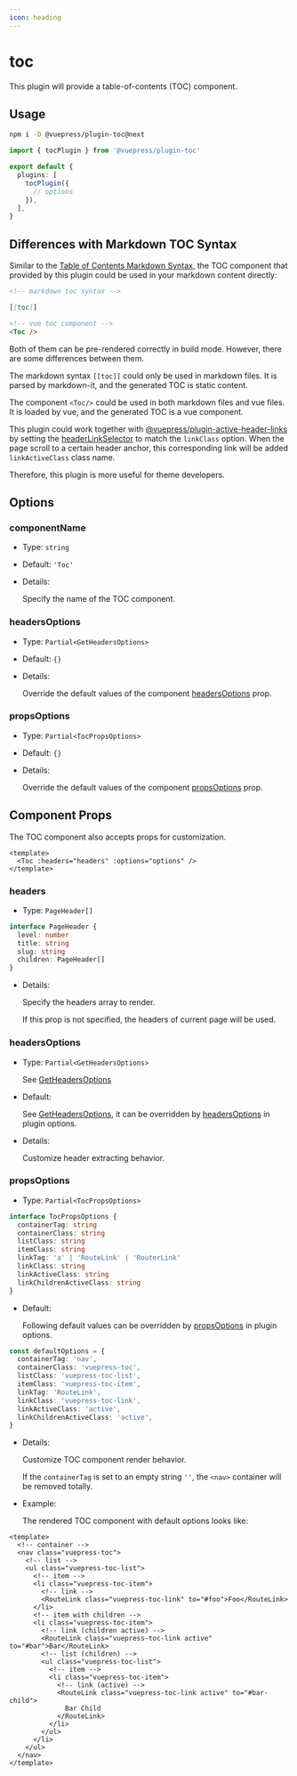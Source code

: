```yaml
---
icon: heading
---
```


# toc

<NpmBadge package="@vuepress/plugin-toc" />

This plugin will provide a table-of-contents (TOC) component.

## Usage

```bash
npm i -D @vuepress/plugin-toc@next
```

```ts title=".vuepress/config.ts"
import { tocPlugin } from '@vuepress/plugin-toc'

export default {
  plugins: [
    tocPlugin({
      // options
    }),
  ],
}
```

## Differences with Markdown TOC Syntax

Similar to the [Table of Contents Markdown Syntax](https://vuejs.press/guide/markdown.html#table-of-contents), the TOC component that provided by this plugin could be used in your markdown content directly:

```md
<!-- markdown toc syntax -->

[[toc]]

<!-- vue toc component -->
<Toc />
```

Both of them can be pre-rendered correctly in build mode. However, there are some differences between them.

The markdown syntax `[[toc]]` could only be used in markdown files. It is parsed by markdown-it, and the generated TOC is static content.

The component `<Toc/>` could be used in both markdown files and vue files. It is loaded by vue, and the generated TOC is a vue component.

This plugin could work together with [@vuepress/plugin-active-header-links](./active-header-links.md) by setting the [headerLinkSelector](./active-header-links.md#headerlinkselector) to match the `linkClass` option. When the page scroll to a certain header anchor, this corresponding link will be added `linkActiveClass` class name.

Therefore, this plugin is more useful for theme developers.

## Options

### componentName

- Type: `string`

- Default: `'Toc'`

- Details:

  Specify the name of the TOC component.

### headersOptions

- Type: `Partial<GetHeadersOptions>`

- Default: `{}`

- Details:

  Override the default values of the component [headersOptions](#headersoptions-1) prop.

### propsOptions

- Type: `Partial<TocPropsOptions>`

- Default: `{}`

- Details:

  Override the default values of the component [propsOptions](#propsoptions-1) prop.

## Component Props

The TOC component also accepts props for customization.

```vue
<template>
  <Toc :headers="headers" :options="options" />
</template>
```

### headers

- Type: `PageHeader[]`

```ts
interface PageHeader {
  level: number
  title: string
  slug: string
  children: PageHeader[]
}
```

- Details:

  Specify the headers array to render.

  If this prop is not specified, the headers of current page will be used.

### headersOptions

- Type: `Partial<GetHeadersOptions>`

  See [GetHeadersOptions](../../tools/helper/client.md#getheaders)

- Default:

  See [GetHeadersOptions](../../tools/helper/client.md#getheaders), it can be overridden by [headersOptions](#headaersoptions) in plugin options.

- Details:

  Customize header extracting behavior.

### propsOptions

- Type: `Partial<TocPropsOptions>`

```ts
interface TocPropsOptions {
  containerTag: string
  containerClass: string
  listClass: string
  itemClass: string
  linkTag: 'a' | 'RouteLink' | 'RouterLink'
  linkClass: string
  linkActiveClass: string
  linkChildrenActiveClass: string
}
```

- Default:

  Following default values can be overridden by [propsOptions](#propsoptions) in plugin options.

```ts
const defaultOptions = {
  containerTag: 'nav',
  containerClass: 'vuepress-toc',
  listClass: 'vuepress-toc-list',
  itemClass: 'vuepress-toc-item',
  linkTag: 'RouteLink',
  linkClass: 'vuepress-toc-link',
  linkActiveClass: 'active',
  linkChildrenActiveClass: 'active',
}
```

- Details:

  Customize TOC component render behavior.

  If the `containerTag` is set to an empty string `''`, the `<nav>` container will be removed totally.

- Example:

  The rendered TOC component with default options looks like:

```vue
<template>
  <!-- container -->
  <nav class="vuepress-toc">
    <!-- list -->
    <ul class="vuepress-toc-list">
      <!-- item -->
      <li class="vuepress-toc-item">
        <!-- link -->
        <RouteLink class="vuepress-toc-link" to="#foo">Foo</RouteLink>
      </li>
      <!-- item with children -->
      <li class="vuepress-toc-item">
        <!-- link (children active) -->
        <RouteLink class="vuepress-toc-link active" to="#bar">Bar</RouteLink>
        <!-- list (children) -->
        <ul class="vuepress-toc-list">
          <!-- item -->
          <li class="vuepress-toc-item">
            <!-- link (active) -->
            <RouteLink class="vuepress-toc-link active" to="#bar-child">
              Bar Child
            </RouteLink>
          </li>
        </ul>
      </li>
    </ul>
  </nav>
</template>
```
